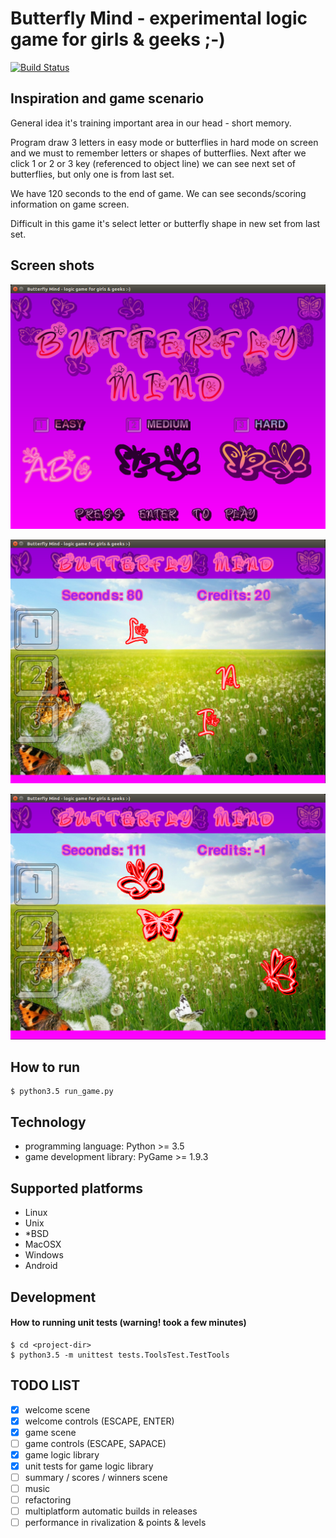 # Butterfly Mind - experimental logic game for girls & geeks ;-)

[![Build Status](https://travis-ci.org/bieli/butterfly-mind--python-game.png)](https://travis-ci.org/bieli/butterfly-mind--python-game)

## Inspiration and game scenario

General idea it's training important area in our head - short memory.

Program draw 3 letters in easy mode or butterflies in hard mode
on screen and we must to remember letters or shapes of butterflies.
Next after we click 1 or 2 or 3 key (referenced to object line)
we can see next set of butterflies, but only one is from last set.

We have 120 seconds to the end of game.
We can see seconds/scoring information on game screen.

Difficult in this game it's select letter or butterfly shape
in new set from last set.

## Screen shots

![Welcome screen shot](https://raw.githubusercontent.com/bieli/butterfly-mind--python-game/master/resources/img/screen_shots/welcome_screenshot.png)

![Game screen shot - mode EASY](https://raw.githubusercontent.com/bieli/butterfly-mind--python-game/master/resources/img/screen_shots/game_screenshot.1.png)

![Game screen shot - mode HARD](https://raw.githubusercontent.com/bieli/butterfly-mind--python-game/master//resources/img/screen_shots/game_screenshot.3.png)


## How to run
```
$ python3.5 run_game.py
```

## Technology
- programming language: Python >= 3.5
- game development library: PyGame >= 1.9.3

## Supported platforms
- Linux
- Unix
- *BSD
- MacOSX
- Windows
- Android

## Development

#### How to running unit tests (warning! took a few minutes)

```
$ cd <project-dir>
$ python3.5 -m unittest tests.ToolsTest.TestTools
```

## TODO LIST
- [x] welcome scene
- [x] welcome controls (ESCAPE, ENTER)
- [x] game scene
- [ ] game controls (ESCAPE, SAPACE)
- [x] game logic library
- [x] unit tests for game logic library
- [ ] summary / scores / winners scene
- [ ] music
- [ ] refactoring
- [ ] multiplatform automatic builds in releases
- [ ] performance in rivalization & points & levels

